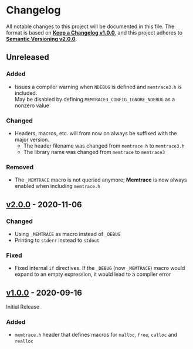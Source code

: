 <!--
  Copyright (c) 2021 Michael Federczuk
  SPDX-License-Identifier: CC-BY-SA-4.0
-->

<!-- markdownlint-disable no-duplicate-heading -->

# Changelog #

All notable changes to this project will be documented in this file.
The format is based on [**Keep a Changelog v1.0.0**](https://keepachangelog.com/en/1.0.0/),
and this project adheres to [**Semantic Versioning v2.0.0**](https://semver.org/spec/v2.0.0.html).

## Unreleased ##

### Added ###

* Issues a compiler warning when `NDEBUG` is defined and `memtrace3.h` is included.  
  May be disabled by defining `MEMTRACE3_CONFIG_IGNORE_NDEBUG` as a nonzero value

### Changed ###

* Headers, macros, etc. will from now on always be suffixed with the major version.
  * The header filename was changed from `memtrace.h` to `memtrace3.h`
  * The library name was changed from `memtrace` to `memtrace3`

### Removed ###

* The `_MEMTRACE` macro is not queried anymore; **Memtrace** is now always enabled when including `memtrace.h`

## [v2.0.0] - 2020-11-06 ##

[v2.0.0]: https://github.com/mfederczuk/memtrace/releases/v2.0.0

### Changed ###

* Using `_MEMTRACE` as macro instead of `_DEBUG`
* Printing to `stderr` instead to `stdout`

### Fixed ###

* Fixed internal `if` directives.
  If the `_DEBUG` (now `_MEMTRACE`) macro would expand to an empty expression, it would lead to a compiler error

## [v1.0.0] - 2020-09-16 ##

[v1.0.0]: https://github.com/mfederczuk/memtrace/releases/v1.0.0

Initial Release

### Added ###

* `memtrace.h` header that defines macros for `malloc`, `free`, `calloc` and `realloc`
